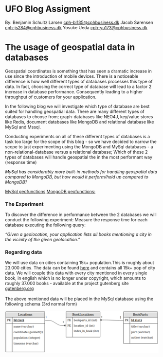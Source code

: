# UFO Blog Assigment

By:
Benjamin Schultz Larsen     cph-bl135@cphbusiness.dk 
Jacob Sørensen              cph-js284@cphbusiness.dk
Yosuke Ueda                 cph-yu173@cphbusiness.dk  

# The usage of geospatial data in databases
<p>
Geospatial coordinates is something that has seen a dramatic increase in use since the introduction of mobile devices.
There is a noticeable difference is how well different types of databases processes this type of data.
In fact, choosing the correct type of database will lead to a factor 2 increase in database performance.
Consequently leading to a higher throughput of customers for your application.
</p>
<p>
In the following blog we will investigate which type of database are best suited for handling geospatial data. There are many different types of databases to choose from; graph-databases like NEO4J, key/value stores like Redis, document databases like MongoDB and relational database like MySql and Mssql.   

Conducting experiments on all of these different types of databases is a task too large for the scope of this blog - so we have decided to narrow the scope to just experimenting using the MongoDB and MySql databases - a non-relational-database versus a relational database; Which of these 2 types of databases will handle geospatial the in the most performant way (response time)</p>

*MySql has considerably more built-in methods for handling geospatial data compared to  MongoDB, but how would it perform/hold up compared to MongoDB?*
  
  

[MySql geofunctions](https://dev.mysql.com/doc/refman/5.7/en/spatial-function-reference.html)
[MongoDB geofunctions:](https://docs.mongodb.com/manual/geospatial-queries/#id1)

### The Experiment
To discover the difference in performance between the 2 databases we will conduct the following experiment: Measure the response time for each database executing the following query:

*“Given a geolocation, your application lists all books mentioning a city in the vicinity of the given geolocation.”*



### Regarding data
We will use data on cities containing 15k+ population.This is roughly about 23.000 cities. The data can be found [here](https://raw.githubusercontent.com/benjaco-edu/db-guttenburg/master/cities15000.txt) and contains all 15k+ pop of city data. We will couple this data with every city mentioned in every single book, in english which is no longer under copyright, which amounts to roughly 37.000 books - available at the project gutenberg site [gutenberg.org](http://www.gutenberg.org/)<br>
<br>
The above mentioned data will be placed in the MySql database using the following schema (3rd normal form)

![diagram1](https://github.com/cph-js284/UFOblog/blob/master/diagrams/diagram1.png)
